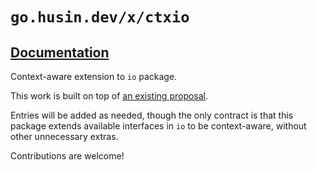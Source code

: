 # `go.husin.dev/x/ctxio`

## [Documentation](https://pkg.go.dev/go.husin.dev/x/ctxio)

Context-aware extension to `io` package.

This work is built on top of [an existing proposal](https://github.com/golang/go/issues/20280).

Entries will be added as needed, though the only contract is that this package extends available interfaces in `io` to be context-aware, without other unnecessary extras.

Contributions are welcome!
